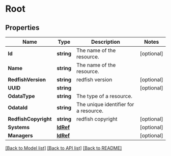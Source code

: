 # Root

## Properties

Name | Type | Description | Notes
------------ | ------------- | ------------- | -------------
**Id** | **string** | The name of the resource. | [optional] 
**Name** | **string** | The name of the resource. | 
**RedfishVersion** | **string** | redfish version | [optional] 
**UUID** | **string** |  | [optional] 
**OdataType** | **string** | The type of a resource. | 
**OdataId** | **string** | The unique identifier for a resource. | 
**RedfishCopyright** | **string** | redfish copyright | [optional] 
**Systems** | [**IdRef**](idRef.md) |  | [optional] 
**Managers** | [**IdRef**](idRef.md) |  | [optional] 

[[Back to Model list]](../README.md#documentation-for-models) [[Back to API list]](../README.md#documentation-for-api-endpoints) [[Back to README]](../README.md)


